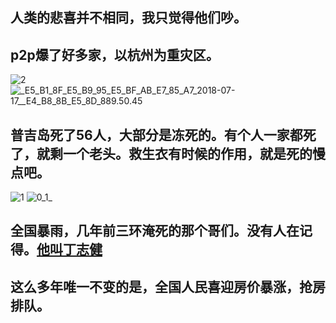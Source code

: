 ## 人类的悲喜并不相同，我只觉得他们吵。

## p2p爆了好多家，以杭州为重灾区。
![2](https://yuncodeweb.oss-cn-hangzhou.aliyuncs.com/uploads/xiquwugou/source/6bfe7865522280e7d971493bf1ee82ca/2.jpg)
![_E5_B1_8F_E5_B9_95_E5_BF_AB_E7_85_A7_2018-07-17__E4_B8_8B_E5_8D_889.50.45](https://yuncodeweb.oss-cn-hangzhou.aliyuncs.com/uploads/xiquwugou/source/f65838200e059ca1cf6bb83bc60a1c7d/%E5%B1%8F%E5%B9%95%E5%BF%AB%E7%85%A7_2018-07-17_%E4%B8%8B%E5%8D%889.50.45.png)

## 普吉岛死了56人，大部分是冻死的。有个人一家都死了，就剩一个老头。救生衣有时候的作用，就是死的慢点吧。
![1](https://yuncodeweb.oss-cn-hangzhou.aliyuncs.com/uploads/xiquwugou/source/76f8decacded1e73efcd374c9ab9bc3d/1.jpg)
![0_1_](https://yuncodeweb.oss-cn-hangzhou.aliyuncs.com/uploads/xiquwugou/source/0645e28beeddc56d4dd71ac2e8976652/0_1_.jpg)
## 全国暴雨，几年前三环淹死的那个哥们。没有人在记得。[他叫丁志健](dingzhijian)

	

## 这么多年唯一不变的是，全国人民喜迎房价暴涨，抢房排队。




